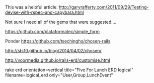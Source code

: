 
This was a helpful article: http://garyrafferty.com/2011/09/29/Testing-devise-with-rspec-and-capybara.html

Not sure I need all of the gems that were suggested....

https://github.com/plataformatec/simple_form


Ponder https://github.com/tsechingho/chosen-rails

http://sts10.github.io/blog/2014/04/02/chosen/

http://voormedia.github.io/rails-erd/customise.html

rake erd orientation=vertical title="Five For Lunch ERD logical" filename=logical_erd only="User,Group,LunchEvent"
